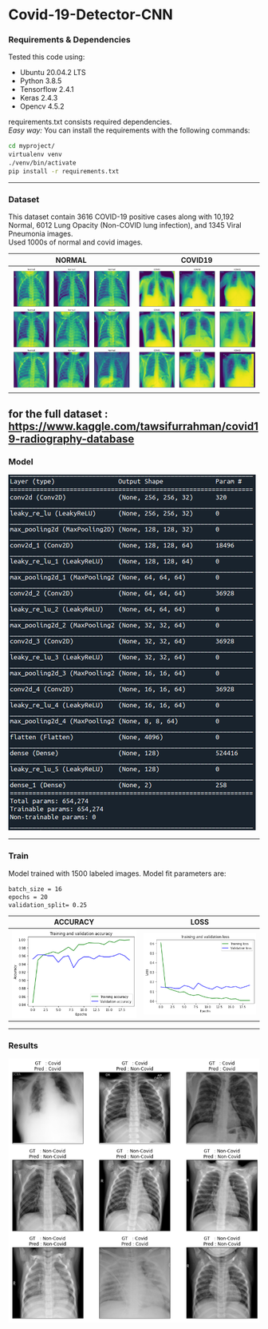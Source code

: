 # Covid-19-Detector-CNN

### Requirements & Dependencies
Tested this code using:
* Ubuntu 20.04.2 LTS
* Python 3.8.5
* Tensorflow 2.4.1
* Keras 2.4.3
* Opencv 4.5.2

requirements.txt consists required dependencies.  
*Easy way:*  You can install the requirements with the following commands:
```bash
cd myproject/
virtualenv venv
./venv/bin/activate
pip install -r requirements.txt
```
***

### Dataset
This dataset contain 3616 COVID-19 positive cases along with 10,192 Normal, 6012 Lung Opacity (Non-COVID lung infection), and 1345 Viral Pneumonia images.  
Used 1000s of normal and covid images.


NORMAL                   |  COVID19
:-------------------------:|:-------------------------:
![normal](https://raw.githubusercontent.com/uzunb/Covid-19-Detector-CNN/main/images/normal.png?token=AJLHAF6QD326PGY6CYFXD3TAS2PQ6)    |  ![covid](https://raw.githubusercontent.com/uzunb/Covid-19-Detector-CNN/main/images/covid.png?token=AJLHAF3G6EHNI4QEN5UXNGTAS2PPM)
    
for the full dataset : https://www.kaggle.com/tawsifurrahman/covid19-radiography-database  
------

### Model
![model_plot](https://raw.githubusercontent.com/uzunb/Covid-19-Detector-CNN/main/images/model_plot.png?token=AJLHAF732JMMWGULXPOU5ULAS2TBC) 

---------
### Train
  
Model trained with 1500 labeled images. Model fit parameters are:
```
batch_size = 16  
epochs = 20  
validation_split= 0.25
```

ACCURACY                  |  LOSS 
:-------------------------:|:-------------------------:
![acc](https://raw.githubusercontent.com/uzunb/Covid-19-Detector-CNN/main/images/accuracy_figure.png?token=AJLHAF5YNEHZCETQNE7QJMTAS2PTM)    |  ![loss](https://raw.githubusercontent.com/uzunb/Covid-19-Detector-CNN/main/images/loss_figure.png?token=AJLHAF7SACNHSI2GSB6SGK3AS2PXS)

--------  

### Results

![pred_fig](https://raw.githubusercontent.com/uzunb/Covid-19-Detector-CNN/main/images/pred_figure.png?token=AJLHAF37DPWK2VY2ZYPCVB3AS2QKM)




